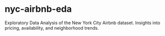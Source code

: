 # nyc-airbnb-eda
Exploratory Data Analysis of the New York City Airbnb dataset. Insights into pricing, availability, and neighborhood trends.
